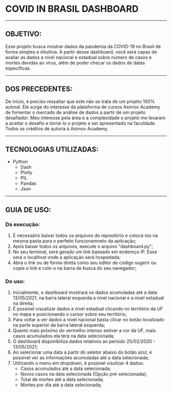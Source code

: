 # COVID IN BRASIL DASHBOARD

---
## OBJETIVO:
Esse projeto busca mostrar dados da pandemia da COVID-19 no Brasil de forma simples e intuitiva.
A partir desse dashboard, você será capaz de avaliar as dados a nível nacional e estadual sobre número de casos e mortes devidas ao vírus, além de poder checar os dados de datas específicas.

---
## DOS PRECEDENTES:
De início, é preciso ressaltar que este não se trata de um projeto 100% autoral. Ele surge do interesse da plataforma de cursos Asimov Academy de fomentar o mercado de análise de dados a partir de um projeto desafiador. Meu interesse pela área e a complexidade o projeto me levaram a aceitar o desafio e torná-lo o projeto a ser apresentado na faculdade. Todos os créditos de autoria à Asimov Academy. 

---
## TECNOLOGIAS UTILIZADAS:
* Python
  * Dash
  * Plotly
  * PIL
  * Pandas
  * Json

---
## GUIA DE USO:
### Da execução:
1. É necessário baixar todos os arquivos do repositório e colocá-los na mesma pasta para o perfeito funcionamneto da aplicação;
2. Após baixar todos os arquivos, execute o arquivo "dashboard.py";
3. No seu terminal, será gerado um link baseado em endereço IP. Esse será o localhost onde a aplicação será hospedada;
4. Abra o link ou de forma direta como seu editor de código sugerir ou copie o link e cole-o na barra de busca do seu navegador;

### Do uso:
1. Inicialmente, o dashboard mostrará os dados acumuladas até a data 13/05/2021, na barra lateral esquerda a nível nacional e a nível estadual na direita;
2. É possível visualizar dados a nível estadual clicando no território da UF no mapa e posicionando o cursor sobre seu território;
3. Para voltar a ver dados a nível nacional basta clicar no botão localizado na parte superior da barra lateral esquerda;
4. Quanto mais próximo do vermelho intenso estiver a cor da UF, mais casos acumulados ela terá na data selecionada;
5. O dashboard disponibiliza dados relativos ao período 25/02/2020 - 13/05/2021;
6. Ao selecionar uma data a partir do seletor abaixo do botão azul, é possível ver as informações acumuladas até a data selecionada;
7. Utilizando o menu em dropdown, é possível visulizar 4 dados:
   * Casos acumulados até a data selecionada;
   * Novos casos na data selecionada (Opção pré-selecionada);
   * Total de mortes até a data selecionada;
   * Mortes por dia até a data selecionada;
